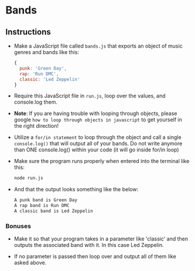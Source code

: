 # Bands

## Instructions

* Make a JavaScript file called `bands.js` that exports an object of music genres and bands like this:

  ```javascript
  {
    punk: 'Green Day',
    rap: 'Run DMC',
    classic: 'Led Zeppelin'
  }
  ```

* Require this JavaScript file in `run.js`, loop over the values, and console.log them.

* **Note**: If you are having trouble with looping through objects, please google `how to loop through objects in javascript` to get yourself in the right direction!

* Utilize a `for/in statement` to loop through the object and call a single `console.log()` that will output all of your bands. Do not write anymore than ONE console.log() within your code (it will go inside for/in loop)

* Make sure the program runs properly when entered into the terminal like this:

  ```bash
  node run.js
  ```

* And that the output looks something like the below:

  ```bash
  A punk band is Green Day
  A rap band is Run DMC
  A classic band is Led Zeppelin
  ```

### Bonuses

* Make it so that your program takes in a parameter like 'classic' and then outputs the associated band with it. In this case Led Zeppelin.

* If no parameter is passed then loop over and output all of them like asked above.
